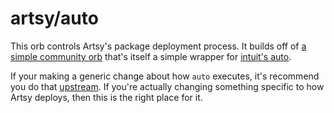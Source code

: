 # artsy/auto

This orb controls Artsy's package deployment process. It builds off of [a simple community orb](https://github.com/auto-it/orbs/blob/master/src/release/release.yml) that's itself a simple wrapper for [intuit's auto](https://github.com/intuit/auto).

If your making a generic change about how `auto` executes, it's recommend you do that [upstream](https://github.com/auto-it/orbs/blob/master/src/release/release.yml). If you're actually changing something specific to how Artsy deploys, then this is the right place for it.
